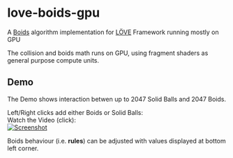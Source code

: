 # love-boids-gpu
A [Boids](https://en.wikipedia.org/wiki/Boids) algorithm implementation for [LÖVE](https://love2d.org/) Framework running mostly on GPU

The collision and boids math runs on GPU, using fragment shaders as general purpose compute units.

## Demo
The Demo shows interaction betwen up to 2047 Solid Balls and 2047 Boids.

Left/Right clicks add either Boids or Solid Balls:<br>
Watch the Video (click):<br>
[![Screenshot](doc/demo1.gif?raw=true)](doc/L%C3%96VE%20Boids%20GPU%20Demo%202020-12-30%2016-45-57.mp4?raw=true)<br>

Boids behaviour (i.e. __rules__) can be adjusted with values displayed at bottom left corner.
